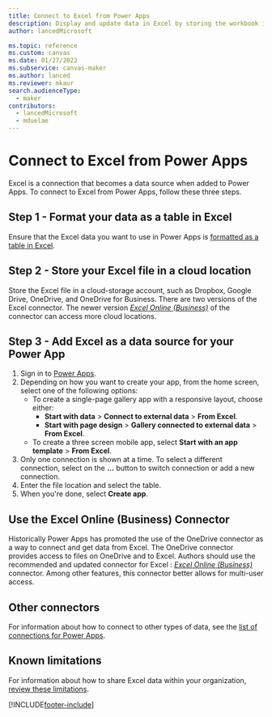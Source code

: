 ```yaml
---
title: Connect to Excel from Power Apps
description: Display and update data in Excel by storing the workbook in a cloud-storage account and then connecting to the data from your app.
author: lancedMicrosoft

ms.topic: reference
ms.custom: canvas
ms.date: 01/27/2022
ms.subservice: canvas-maker
ms.author: lanced
ms.reviewer: mkaur
search.audienceType: 
  - maker
contributors:
  - lancedMicrosoft
  - mduelae
---
```

# Connect to Excel from Power Apps

Excel is a connection that becomes a data source when added to Power Apps. To connect to Excel from Power Apps, follow these three steps.

## Step 1 - Format your data as a table in Excel

Ensure that the Excel data you want to use in Power Apps is [formatted as a table in Excel](https://support.office.com/article/Create-an-Excel-table-in-a-worksheet-E81AA349-B006-4F8A-9806-5AF9DF0AC664).

## Step 2 - Store your Excel file in a cloud location

Store the Excel file in a cloud-storage account, such as Dropbox, Google Drive, OneDrive, and OneDrive for Business. There are two versions of the Excel connector. The newer version *[Excel Online (Business)](/connectors/excelonlinebusiness/)* of the connector can access more cloud locations.

## Step 3 - Add Excel as a data source for your Power App

1. Sign in to [Power Apps](https://make.powerapps.com?utm_source=padocs&utm_medium=linkinadoc&utm_campaign=referralsfromdoc).
1. Depending on how you want to create your app, from the home screen, select one of the following options:
   - To create a single-page gallery app with a responsive layout, choose either:
     - **Start with data** > **Connect to external data** > **From Excel**.
     - **Start with page design** > **Gallery connected to external data** > **From Excel**.
   - To create a three screen mobile app, select **Start with an app template** > **From Excel**.
1. Only one connection is shown at a time. To select a different connection, select on the **...** button to switch connection or add a new connection.
1. Enter the file location and select the table.
1. When you're done, select **Create app**.

## Use the Excel Online (Business) Connector
Historically Power Apps has promoted the use of the OneDrive connector as a way to connect and get data from Excel. The OneDrive connector provides access to files on OneDrive and to Excel. Authors should use the recommended and updated connector for Excel : *[Excel Online (Business)](/connectors/excelonlinebusiness/)* connector. Among other features, this connector better allows for multi-user access. 

## Other connectors

For information about how to connect to other types of data, see the [list of connections for Power Apps](../connections-list.md).

## Known limitations

For information about how to share Excel data within your organization, [review these limitations](cloud-storage-blob-connections.md#sharing-excel-tables).

[!INCLUDE[footer-include](../../../includes/footer-banner.md)]
